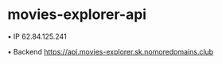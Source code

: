 # movies-explorer-api

• IP 62.84.125.241

• Backend https://api.movies-explorer.sk.nomoredomains.club
